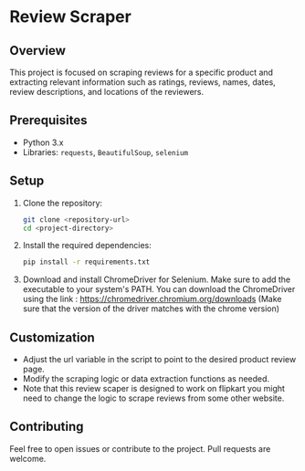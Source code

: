 # Review Scraper 

## Overview
This project is focused on scraping reviews for a specific product and extracting relevant information such as ratings, reviews, names, dates, review descriptions, and locations of the reviewers.

## Prerequisites
- Python 3.x
- Libraries: `requests`, `BeautifulSoup`, `selenium`

## Setup
1. Clone the repository:
   ```bash
   git clone <repository-url>
   cd <project-directory>
   ```

2. Install the required dependencies:
    ```bash
    pip install -r requirements.txt
    ```
3. Download and install ChromeDriver for Selenium. Make sure to add the executable to your system's PATH. You can download the ChromeDriver using the link : https://chromedriver.chromium.org/downloads (Make sure that the version of the driver matches with the chrome version)
## Customization

- Adjust the url variable in the script to point to the desired product review page.
- Modify the scraping logic or data extraction functions as needed.
- Note that this review scaper is designed to work on flipkart you might need to change the logic to scrape reviews from some other website.

## Contributing

Feel free to open issues or contribute to the project. Pull requests are welcome.


